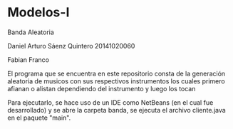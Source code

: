 # Modelos-I
Banda Aleatoria

Daniel Arturo Sáenz Quintero 20141020060

Fabian Franco

El programa que se encuentra en este repositorio consta de la generación aleatoria de musicos con sus respectivos instrumentos los cuales primero afianan o alistan dependiendo del instrumento y luego los tocan

Para ejecutarlo, se hace uso de un IDE como NetBeans (en el cual fue desarrollado) y se abre la carpeta banda, se ejecuta el archivo cliente.java en el paquete "main".
